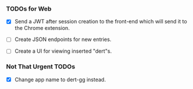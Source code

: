 ### TODOs for Web

- [x] Send a JWT after session creation to the front-end which will send it to the Chrome extension.
- [ ] Create JSON endpoints for new entries.
- [ ] Create a UI for viewing inserted "dert"s.


### Not That Urgent TODOs

- [x] Change app name to dert-gg instead.
